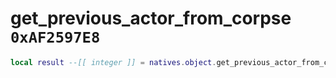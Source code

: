 # get_previous_actor_from_corpse `0xAF2597E8`

```lua
local result --[[ integer ]] = natives.object.get_previous_actor_from_corpse(_unk0 --[[ integer ]])
```